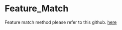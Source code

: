 # Feature_Match
Feature match method please refer to this github. [here](https://github.com/zju3dv/LoFTR)
